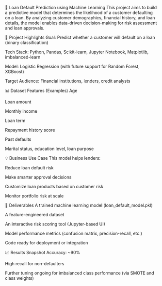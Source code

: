 🏦 Loan Default Prediction using Machine Learning
This project aims to build a predictive model that determines the likelihood of a customer defaulting on a loan. By analyzing customer demographics, financial history, and loan details, the model enables data-driven decision-making for risk assessment and loan approvals.

📌 Project Highlights
Goal: Predict whether a customer will default on a loan (binary classification)

Tech Stack: Python, Pandas, Scikit-learn, Jupyter Notebook, Matplotlib, imbalanced-learn

Model: Logistic Regression (with future support for Random Forest, XGBoost)

Target Audience: Financial institutions, lenders, credit analysts

📊 Dataset Features (Examples)
Age

Loan amount

Monthly income

Loan term

Repayment history score

Past defaults

Marital status, education level, loan purpose

💡 Business Use Case
This model helps lenders:

Reduce loan default risk

Make smarter approval decisions

Customize loan products based on customer risk

Monitor portfolio risk at scale

🚀 Deliverables
A trained machine learning model (loan_default_model.pkl)

A feature-engineered dataset

An interactive risk scoring tool (Jupyter-based UI)

Model performance metrics (confusion matrix, precision-recall, etc.)

Code ready for deployment or integration

📈 Results Snapshot
Accuracy: ~90%

High recall for non-defaulters

Further tuning ongoing for imbalanced class performance (via SMOTE and class weights)
